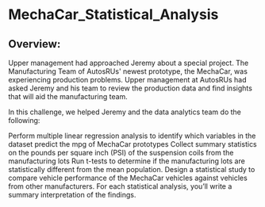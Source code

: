 # MechaCar_Statistical_Analysis

## Overview:
Upper management had approached Jeremy about a special project. The Manufacturing Team of AutosRUs' newest prototype, the MechaCar, was experiencing production problems. Upper management at AutosRUs had asked Jeremy and his team to review the production data and find insights that will aid the manufacturing team.

In this challenge, we helped Jeremy and the data analytics team do the following:

Perform multiple linear regression analysis to identify which variables in the dataset predict the mpg of MechaCar prototypes
Collect summary statistics on the pounds per square inch (PSI) of the suspension coils from the manufacturing lots
Run t-tests to determine if the manufacturing lots are statistically different from the mean population.
Design a statistical study to compare vehicle performance of the MechaCar vehicles against vehicles from other manufacturers. For each statistical analysis, you’ll write a summary interpretation of the findings.
